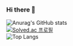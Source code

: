 ### Hi there 👋

![Anurag's GitHub stats](https://github-readme-stats.vercel.app/api?username=seowlee&show_icons=true&theme=highcontrast)   
[![Solved.ac
프로필](http://mazassumnida.wtf/api/v2/generate_badge?boj={tegfsl})](https://solved.ac/{tegfsl})      
![Top Langs](https://github-readme-stats.vercel.app/api/top-langs/?username=seowlee&layout=compact&theme=highcontrast)
<!--
**seowlee/seowlee** is a ✨ _special_ ✨ repository because its `README.md` (this file) appears on your GitHub profile.

Here are some ideas to get you started:

- 🔭 I’m currently working on ...
- 🌱 I’m currently learning ...
- 👯 I’m looking to collaborate on ...
- 🤔 I’m looking for help with ...
- 💬 Ask me about ...
- 📫 How to reach me: ...
- 😄 Pronouns: ...
- ⚡ Fun fact: ...
-->
